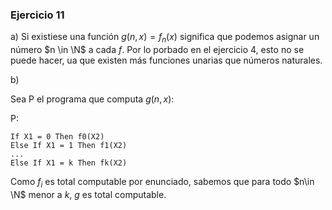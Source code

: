 ### Ejercicio 11

a) Si existiese una función $g(n,x) = f_n(x)$ significa que podemos asignar un número $n \in \N$ a cada $f$. Por lo porbado en el ejercicio 4, esto no se puede hacer, ua que existen más funciones unarias que números naturales.

b) 

Sea P el programa que computa $g(n,x)$:

P:
```
If X1 = 0 Then f0(X2)
Else If X1 = 1 Then f1(X2)
...
Else If X1 = k Then fk(X2)
```

Como $f_i$ es total computable por enunciado, sabemos que para todo $n\in \N$ menor a $k$, $g$ es total computable.
